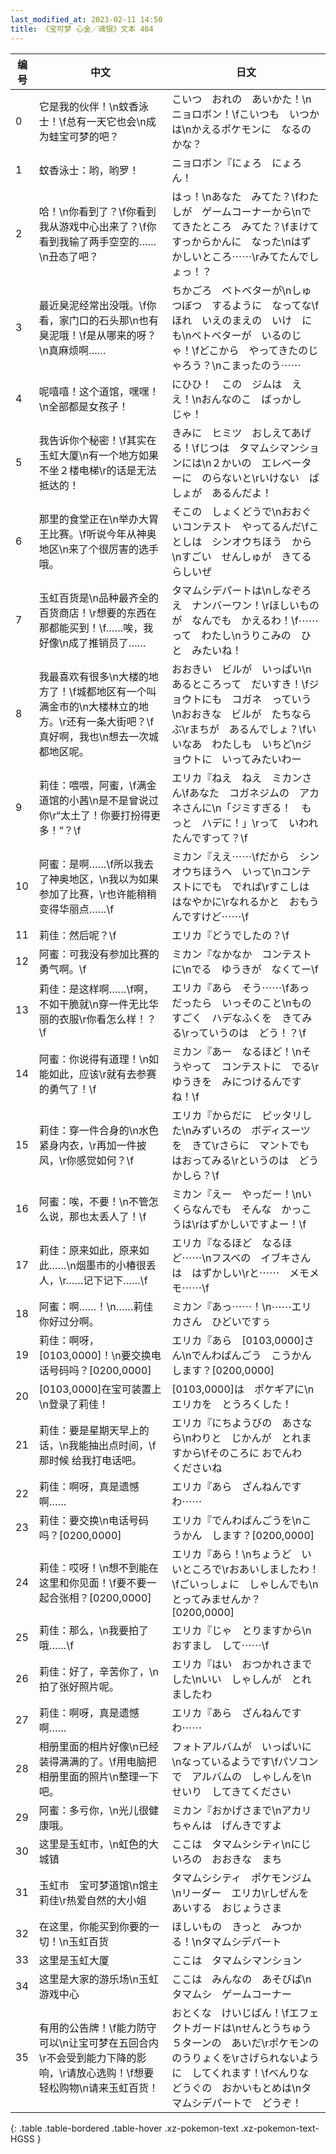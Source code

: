 ```yaml
---
last_modified_at: 2023-02-11 14:50
title: 《宝可梦 心金／魂银》文本 484
---
```

| 编号 | 中文 | 日文 |
| ---- | ---- | ---- |
| 0 | 它是我的伙伴！\n蚊香泳士！\f总有一天它也会\n成为蛙宝可梦的吧？ | こいつ　おれの　あいかた！\nニョロボン！\fこいつも　いつかは\nかえるポケモンに　なるのかな？ |
| 1 | 蚊香泳士：哟，哟罗！ | ニョロボン『にょろ　にょろん！ |
| 2 | 哈！\n你看到了？\f你看到我从游戏中心出来了？\f你看到我输了两手空空的……\n丑态了吧？ | はっ！\nあなた　みてた？\fわたしが　ゲームコーナーから\nでてきたところ　みてた？\fまけて　すっからかんに　なった\nはずかしいところ⋯⋯\rみてたんでしょっ！？ |
| 3 | 最近臭泥经常出没哦。\f你看，家门口的石头那\n也有臭泥哦！\f是从哪来的呀？\n真麻烦啊…… | ちかごろ　ベトベターが\nしゅつぼつ　するように　なってな\fほれ　いえのまえの　いけ　にも\nベトベターが　いるのじゃ！\fどこから　やってきたのじゃろう？\nこまったのう⋯⋯ |
| 4 | 呢嘻嘻！这个道馆，嘿嘿！\n全部都是女孩子！ | にひひ！　この　ジムは　ええ！\nおんなのこ　ばっかし　じゃ！ |
| 5 | 我告诉你个秘密！\f其实在玉虹大厦\n有一个地方如果不坐２楼电梯\r的话是无法抵达的！ | きみに　ヒミツ　おしえてあげる！\fじつは　タマムシマンションには\n２かいの　エレベーターに　のらないと\rいけない　ばしょが　あるんだよ！ |
| 6 | 那里的食堂正在\n举办大胃王比赛。\f听说今年从神奥地区\n来了个很厉害的选手哦。 | そこの　しょくどうで\nおおぐいコンテスト　やってるんだ\fことしは　シンオウちほう　から\nすごい　せんしゅが　きてるらしいぜ |
| 7 | 玉虹百货是\n品种最齐全的百货商店！\r想要的东西在那都能买到！\f……唉，我好像\n成了推销员了…… | タマムシデパートは\nしなぞろえ　ナンバーワン！\rほしいものが　なんでも　かえるわ！\f⋯⋯って　わたし\nうりこみの　ひと　みたいね！ |
| 8 | 我最喜欢有很多\n大楼的地方了！\f城都地区有一个叫满金市的\n大楼林立的地方。\r还有一条大街吧？\f真好啊，我也\n想去一次城都地区呢。 | おおきい　ビルが　いっぱい\nあるところって　だいすき！\fジョウトにも　コガネ　っていう\nおおきな　ビルが　たちならぶ\rまちが　あるんでしょ？\fいいなあ　わたしも　いちど\nジョウトに　いってみたいわー |
| 9 | 莉佳：喂喂，阿蜜，\f满金道馆的小茜\n是不是曾说过你\r“太土了！你要打扮得更多！”？\f | エリカ『ねえ　ねえ　ミカンさん\fあなた　コガネジムの　アカネさんに\n「ジミすぎる！　もっと　ハデに！」\rって　いわれたんですって？\f |
| 10 | 阿蜜：是啊……\f所以我去了神奥地区，\n我以为如果参加了比赛，\r也许能稍稍变得华丽点……\f | ミカン『ええ⋯⋯\fだから　シンオウちほうへ　いって\nコンテストにでも　でれば\rすこしは　はなやかに\rなれるかと　おもうんですけど⋯⋯\f |
| 11 | 莉佳：然后呢？\f | エリカ『どうでしたの？\f |
| 12 | 阿蜜：可我没有参加比赛的勇气啊。\f | ミカン『なかなか　コンテストに\nでる　ゆうきが　なくてー\f |
| 13 | 莉佳：是这样啊……\f啊，不如干脆就\n穿一件无比华丽的衣服\r你看怎么样！？\f | エリカ『あら　そう⋯⋯\fあっ　だったら　いっそのこと\nものすごく　ハデなふくを　きてみる\rっていうのは　どう！？\f |
| 14 | 阿蜜：你说得有道理！\n如能如此，应该\r就有去参赛的勇气了！\f | ミカン『あー　なるほど！\nそうやって　コンテストに　でる\rゆうきを　みにつけるんですね！\f |
| 15 | 莉佳：穿一件合身的\n水色紧身内衣，\r再加一件披风，\r你感觉如何？\f | エリカ『からだに　ピッタリした\nみずいろの　ボディスーツを　きて\rさらに　マントでも　はおってみる\rというのは　どうかしら？\f |
| 16 | 阿蜜：唉，不要！\n不管怎么说，那也太丢人了！\f | ミカン『えー　やっだー！\nいくらなんでも　そんな　かっこうは\rはずかしいですよー！\f |
| 17 | 莉佳：原来如此，原来如此……\n烟墨市的小椿很丢人，\r……记下记下……\f | エリカ『なるほど　なるほど⋯⋯\nフスベの　イブキさんは　はずかしい\rと⋯⋯　メモメモ⋯⋯\f |
| 18 | 阿蜜：啊……！\n……莉佳你好过分啊。 | ミカン『あっ⋯⋯！\n⋯⋯エリカさん　ひどいですぅ |
| 19 | 莉佳：啊呀，[0103,0000]！\n要交换电话号码吗？[0200,0000] | エリカ『あら　[0103,0000]さん\nでんわばんごう　こうかん　します？[0200,0000] |
| 20 | [0103,0000]在宝可装置上\n登录了莉佳！ | [0103,0000]は　ポケギアに\nエリカを　とうろくした！ |
| 21 | 莉佳：要是星期天早上的话，\n我能抽出点时间，\f那时候 给我打电话吧。 | エリカ『にちようびの　あさなら\nわりと　じかんが　とれますから\fそのころに おでんわ　くださいね |
| 22 | 莉佳：啊呀，真是遗憾啊…… | エリカ『あら　ざんねんですわ⋯⋯ |
| 23 | 莉佳：要交换\n电话号码吗？[0200,0000] | エリカ『でんわばんごうを\nこうかん　します？[0200,0000] |
| 24 | 莉佳：哎呀！\n想不到能在这里和你见面！\f要不要一起合张相？[0200,0000] | エリカ『あら！\nちょうど　いいところで\rおあいしましたわ！\fごいっしょに　しゃしんでも\nとってみませんか？[0200,0000] |
| 25 | 莉佳：那么，\n我要拍了哦……\f | エリカ『じゃ　とりますから\nおすまし　して⋯⋯\f |
| 26 | 莉佳：好了，辛苦你了，\n拍了张好照片呢。 | エリカ『はい　おつかれさまでした\nいい　しゃしんが　とれましたわ |
| 27 | 莉佳：啊呀，真是遗憾啊…… | エリカ『あら　ざんねんですわ⋯⋯ |
| 28 | 相册里面的相片好像\n已经装得满满的了。\f用电脑把相册里面的照片\n整理一下吧。 | フォトアルバムが　いっぱいに\nなっているようです\fパソコンで　アルバムの　しゃしんを\nせいり　してきてください |
| 29 | 阿蜜：多亏你，\n光儿很健康哦。 | ミカン『おかげさまで\nアカリちゃんは　げんきですよ |
| 30 | 这里是玉虹市，\n虹色的大城镇 | ここは　タマムシシティ\nにじいろの　おおきな　まち |
| 31 | 玉虹市　宝可梦道馆\n馆主莉佳\r热爱自然的大小姐 | タマムシシティ　ポケモンジム\nリーダー　エリカ\rしぜんを　あいする　おじょうさま |
| 32 | 在这里，你能买到你要的一切！\n玉虹百货 | ほしいもの　きっと　みつかる！\nタマムシデパート |
| 33 | 这里是玉虹大厦 | ここは　タマムシマンション |
| 34 | 这里是大家的游乐场\n玉虹游戏中心 | ここは　みんなの　あそびば\nタマムシ　ゲームコーナー |
| 35 | 有用的公告牌！\f能力防守可以\n让宝可梦在五回合内\r不会受到能力下降的影响，\r请放心选购！\f想要轻松购物\n请来玉虹百货！ | おとくな　けいじばん！\fエフェクトガードは\nせんとうちゅう　５ターンの　あいだ\rポケモンの　のうりょくを\rさげられないように　してくれます！\fべんりな　どうぐの　おかいもとめは\nタマムシデパートで　どうぞ！ |
{: .table .table-bordered .table-hover .xz-pokemon-text .xz-pokemon-text-HGSS }